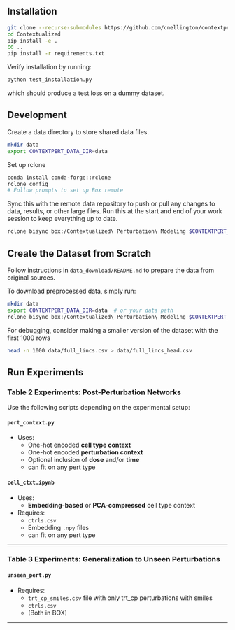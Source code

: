 ## Installation

```bash
git clone --recurse-submodules https://github.com/cnellington/contextpert.git
cd Contextualized
pip install -e .
cd ..
pip install -r requirements.txt
```

Verify installation by running:
```bash
python test_installation.py
```

which should produce a test loss on a dummy dataset.

## Development
Create a data directory to store shared data files.

```bash
mkdir data
export CONTEXTPERT_DATA_DIR=data
```

Set up rclone
```bash
conda install conda-forge::rclone
rclone config
# Follow prompts to set up Box remote
```

Sync this with the remote data repository to push or pull any changes to data, results, or other large files. 
Run this at the start and end of your work session to keep everything up to date.
```bash
rclone bisync box:/Contextualized\ Perturbation\ Modeling $CONTEXTPERT_DATA_DIR -v
```

## Create the Dataset from Scratch
Follow instructions in `data_download/README.md` to prepare the data from original sources.

To download preprocessed data, simply run:
```bash
mkdir data
export CONTEXTPERT_DATA_DIR=data  # or your data path
rclone bisync box:/Contextualized\ Perturbation\ Modeling $CONTEXTPERT_DATA_DIR -v
```

For debugging, consider making a smaller version of the dataset with the first 1000 rows
```bash
head -n 1000 data/full_lincs.csv > data/full_lincs_head.csv
```

## Run Experiments

### Table 2 Experiments: Post-Perturbation Networks

Use the following scripts depending on the experimental setup:

#### `pert_context.py`

- Uses:
  - One-hot encoded **cell type context**
  - One-hot encoded **perturbation context**
  - Optional inclusion of **dose** and/or **time**
  - can fit on any pert type

#### `cell_ctxt.ipynb`

- Uses:
  - **Embedding-based** or **PCA-compressed** cell type context
- Requires:
  - `ctrls.csv`
  - Embedding `.npy` files 
  - can fit on any pert type

---

### Table 3 Experiments: Generalization to Unseen Perturbations

#### `unseen_pert.py`

- Requires:
  - `trt_cp_smiles.csv` file with only trt_cp perturbations with smiles
  - `ctrls.csv`
  - (Both in BOX)

---
